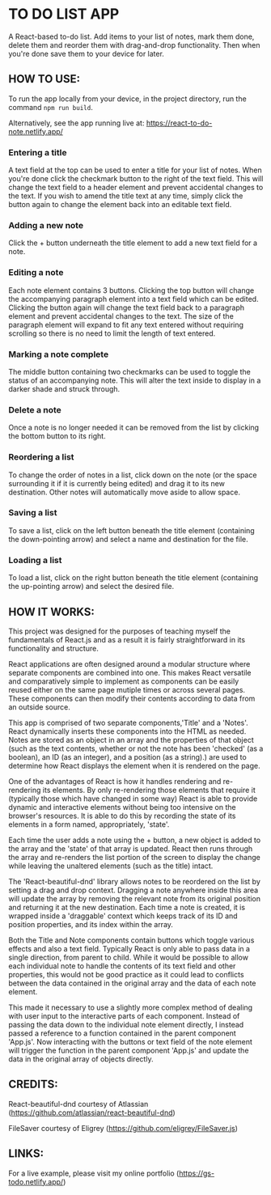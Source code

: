 # TO DO LIST APP

A React-based to-do list. Add items to your list of notes, mark them done, delete them and reorder them with drag-and-drop functionality. Then when you're done save them to your device for later. 

## HOW TO USE:

To run the app locally from your device, in the project directory, run the command `npm run build`.

Alternatively, see the app running live at: https://react-to-do-note.netlify.app/

### Entering a title

A text field at the top can be used to enter a title for your list of notes. When you're done click the checkmark button to the right of the text field. This will change the text field to a header element and prevent accidental changes to the text. If you wish to amend the title text at any time, simply click the button again to change the element back into an editable text field. 

### Adding a new note

Click the + button underneath the title element to add a new text field for a note. 

### Editing a note

Each note element contains 3 buttons. Clicking the top button will change the accompanying paragraph element into a text field which can be edited. Clicking the button again will change the text field back to a paragraph element and prevent accidental changes to the text. The size of the paragraph element will expand to fit any text entered without requiring scrolling so there is no need to limit the length of text entered.

### Marking a note complete

The middle button containing two checkmarks can be used to toggle the status of an accompanying note. This will alter the text inside to display in a darker shade and struck through.

### Delete a note

Once a note is no longer needed it can be removed from the list by clicking the bottom button to its right.

### Reordering a list

To change the order of notes in a list, click down on the note (or the space surrounding it if it is currently being edited) and drag it to its new destination. Other notes will automatically move aside to allow space.

### Saving a list

To save a list, click on the left button beneath the title element (containing the down-pointing arrow) and select a name and destination for the file.

### Loading a list

To load a list, click on the right button beneath the title element (containing the up-pointing arrow) and select the desired file.

## HOW IT WORKS:

This project was designed for the purposes of teaching myself the fundamentals of React.js and as a result it is fairly straightforward in its functionality and structure. 

React applications are often designed around a modular structure where separate components are combined into one. This makes React versatile and comparatively simple to implement as components can be easily reused either on the same page mutiple times or across several pages. These components can then modify their contents according to data from an outside source.

This app is comprised of two separate components,'Title' and a 'Notes'. React dynamically inserts these components into the HTML as needed. Notes are stored as an object in an array and the properties of that object (such as the text contents, whether or not the note has been 'checked' (as a boolean), an ID (as an integer), and a position (as a string).) are used to determine how React displays the element when it is rendered on the page.

One of the advantages of React is how it handles rendering and re-rendering its elements. By only re-rendering those elements that require it (typically those which have changed in some way) React is able to provide dynamic and interactive elements without being too intensive on the browser's resources. It is able to do this by recording the state of its elements in a form named, appropriately, 'state'. 

Each time the user adds a note using the + button, a new object is added to the array and the 'state' of that array is updated. React then runs through the array and re-renders the list portion of the screen to display the change while leaving the unaltered elements (such as the title) intact.

The 'React-beautiful-dnd' library allows notes to be reordered on the list by setting a drag and drop context. Dragging a note anywhere inside this area will update the array by removing the relevant note from its original position and returning it at the new destination. Each time a note is created, it is wrapped inside a 'draggable' context which keeps track of its ID and position properties, and its index within the array. 

Both the Title and Note components contain buttons which toggle various effects and also a text field. Typically React is only able to pass data in a single direction, from parent to child. While it would be possible to allow each individual note to handle the contents of its text field and other properties, this would not be good practice as it could lead to conflicts between the data contained in the original array and the data of each note element.

This made it necessary to use a slightly more complex method of dealing with user input to the interactive parts of each component. Instead of passing the data down to the individual note element directly, I instead passed a reference to a function contained in the parent component 'App.js'. Now interacting with the buttons or text field of the note element will trigger the function in the parent component 'App.js' and update the data in the original array of objects directly.

## CREDITS:

React-beautiful-dnd courtesy of Atlassian (https://github.com/atlassian/react-beautiful-dnd)

FileSaver courtesy of Eligrey (https://github.com/eligrey/FileSaver.js)

## LINKS:

For a live example, please visit my online portfolio (https://gs-todo.netlify.app/)
